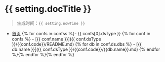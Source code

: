 
# {{ setting.docTitle }}

> 生成时间：`{{ setting.nowTime }}`

- [首页](/)
{% for confs in confss %}- {{ confs[0].dsType }}
{% for conf in confs %}  - [{{ conf.name }}]({{ conf.dsType }}/{{conf.code}}/README.md)
{% for db in conf.ds.dbs %}    - [{{ db.name }}]({{ conf.dsType }}/{{conf.code}}/{{db.name}}.md)
{% endfor %}{% endfor %}{% endfor %}